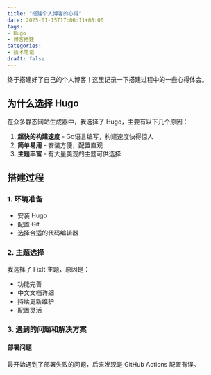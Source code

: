 ```yaml
---
title: "搭建个人博客的心得"
date: 2025-01-15T17:06:11+08:00
tags:
- Hugo
- 博客搭建
categories:
- 技术笔记
draft: false
---
```


终于搭建好了自己的个人博客！这里记录一下搭建过程中的一些心得体会。
<!--more-->

## 为什么选择 Hugo

在众多静态网站生成器中，我选择了 Hugo，主要有以下几个原因：

1. **超快的构建速度** - Go语言编写，构建速度快得惊人
2. **简单易用** - 安装方便，配置直观
3. **主题丰富** - 有大量美观的主题可供选择

## 搭建过程

### 1. 环境准备
- 安装 Hugo
- 配置 Git
- 选择合适的代码编辑器

### 2. 主题选择
我选择了 FixIt 主题，原因是：
- 功能完善
- 中文文档详细
- 持续更新维护
- 配置灵活

### 3. 遇到的问题和解决方案

#### 部署问题
最开始遇到了部署失败的问题，后来发现是 GitHub Actions 配置有误。

